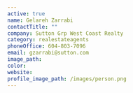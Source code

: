 ```yaml
---
active: true
name: Gelareh Zarrabi
contactTitle: ""
company: Sutton Grp West Coast Realty
category: realestateagents
phoneOffice: 604-803-7096
email: gzarrabi@sutton.com
image_path:
color:
website:
profile_image_path: /images/person.png
---
```

